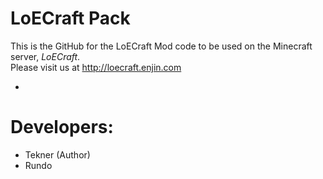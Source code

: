 LoECraft Pack
============

This is the GitHub for the LoECraft Mod code to be used on the Minecraft server, *LoECraft*.  
Please visit us at http://loecraft.enjin.com

-
Developers:
==========
* Tekner (Author)
* Rundo
